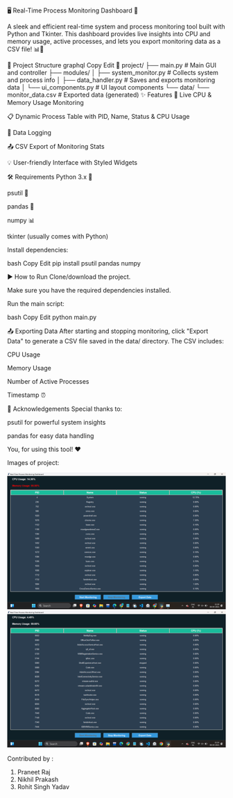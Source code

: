 

🖥️ Real-Time Process Monitoring Dashboard 🚀


A sleek and efficient real-time system and process monitoring tool built with Python and Tkinter. This dashboard provides live insights into CPU and memory usage, active processes, and lets you export monitoring data as a CSV file! 📊🧠

📂 Project Structure
graphql
Copy
Edit
📁 project/
├── main.py                 # Main GUI and controller
├── modules/
│   ├── system_monitor.py   # Collects system and process info
│   ├── data_handler.py     # Saves and exports monitoring data
│   └── ui_components.py    # UI layout components
└── data/
    └── monitor_data.csv    # Exported data (generated)
✨ Features
🔴 Live CPU & Memory Usage Monitoring

📋 Dynamic Process Table with PID, Name, Status & CPU Usage

💾 Data Logging

📤 CSV Export of Monitoring Stats

💡 User-friendly Interface with Styled Widgets

🛠️ Requirements
Python 3.x 🐍

psutil 🧰

pandas 📐

numpy 📊

tkinter (usually comes with Python)

Install dependencies:

bash
Copy
Edit
pip install psutil pandas numpy


▶️ How to Run
Clone/download the project.

Make sure you have the required dependencies installed.

Run the main script:

bash
Copy
Edit
python main.py


📤 Exporting Data
After starting and stopping monitoring, click "Export Data" to generate a CSV file saved in the data/ directory. The CSV includes:

CPU Usage

Memory Usage

Number of Active Processes

Timestamp ⏰


🙌 Acknowledgements
Special thanks to:

psutil for powerful system insights

pandas for easy data handling

You, for using this tool! ❤️

Images of project:

![alt text](<Screenshot (99).png>)
![alt text](<Screenshot (97).png>)


Contributed by :
1. Praneet Raj
2. Nikhil Prakash
3. Rohit Singh Yadav